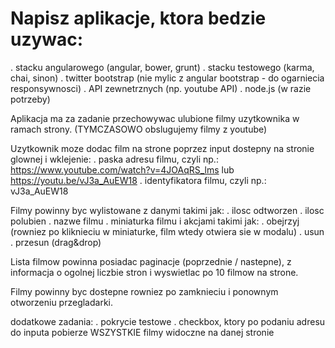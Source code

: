 # Napisz aplikacje, ktora bedzie uzywac:
. stacku angularowego (angular, bower, grunt)
. stacku testowego (karma, chai, sinon)
. twitter bootstrap (nie mylic z angular bootstrap - do ogarniecia
responsywnosci)
. API zewnetrznych (np. youtube API)
. node.js (w razie potrzeby)

Aplikacja ma za zadanie przechowywac ulubione filmy uzytkownika w
ramach strony. (TYMCZASOWO obslugujemy filmy z youtube)

Uzytkownik moze dodac film na strone poprzez input dostepny na stronie
glownej i wklejenie:
. paska adresu filmu, czyli np.:
https://www.youtube.com/watch?v=4JOAqRS_lms lub
https://youtu.be/vJ3a_AuEW18
. identyfikatora filmu, czyli np.: vJ3a_AuEW18

Filmy powinny byc wylistowane z danymi takimi jak:
. ilosc odtworzen
. ilosc polubien
. nazwe filmu
. miniaturka filmu
i akcjami takimi jak:
. obejrzyj (rowniez po kliknieciu w miniaturke, film wtedy otwiera sie w modalu)
. usun
. przesun (drag&drop)

Lista filmow powinna posiadac paginacje (poprzednie / nastepne), z
informacja o ogolnej liczbie stron i wyswietlac po 10 filmow na
strone.

Filmy powinny byc dostepne rowniez po zamknieciu i ponownym otworzeniu
przegladarki.


dodatkowe zadania:
. pokrycie testowe
. checkbox, ktory po podaniu adresu do inputa pobierze WSZYSTKIE filmy
widoczne na danej stronie
